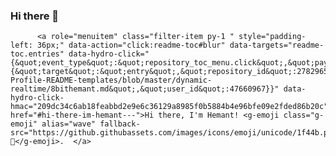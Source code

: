 ### Hi there 👋
          <a role="menuitem" class="filter-item py-1 " style="padding-left: 36px;" data-action="click:readme-toc#blur" data-targets="readme-toc.entries" data-hydro-click="{&quot;event_type&quot;:&quot;repository_toc_menu.click&quot;,&quot;payload&quot;:{&quot;target&quot;:&quot;entry&quot;,&quot;repository_id&quot;:278296523,&quot;originating_url&quot;:&quot;https://github.com/kautukkundan/Awesome-Profile-README-templates/blob/master/dynamic-realtime/8bithemant.md&quot;,&quot;user_id&quot;:47660967}}" data-hydro-click-hmac="209dc34c6ab18feabbd2e9e6c36129a8985f0b5884b4e96bfe09e2fded86b20c" href="#hi-there-im-hemant---">Hi there, I'm Hemant! <g-emoji class="g-emoji" alias="wave" fallback-src="https://github.githubassets.com/images/icons/emoji/unicode/1f44b.png">👋</g-emoji>.  </a>

<!--
**leo-demetrio/leo-demetrio** is a ✨ _special_ ✨ repository because its `README.md` (this file) appears on your GitHub profile.

Here are some ideas to get you started:

- 🔭 I’m currently working on ...
- 🌱 I’m currently learning ...
- 👯 I’m looking to collaborate on ...
- 🤔 I’m looking for help with ...
- 💬 Ask me about ...
- 📫 How to reach me: ...
- 😄 Pronouns: ...
- ⚡ Fun fact: ...
-->
